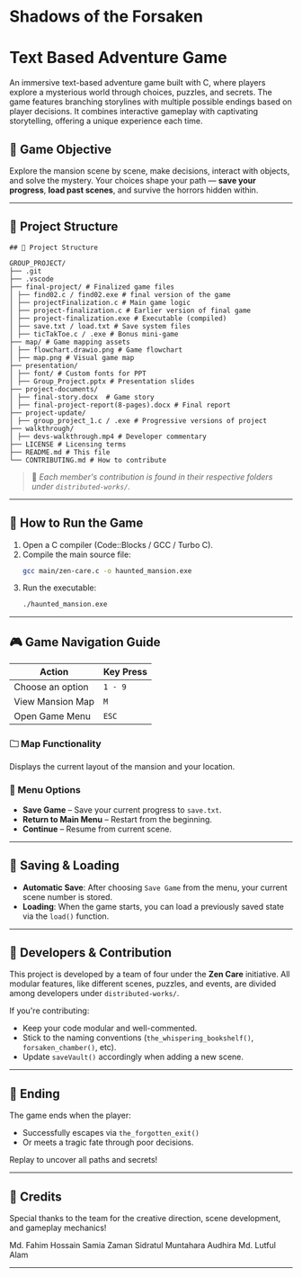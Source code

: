 # Shadows of the Forsaken
# Text Based Adventure Game
An immersive text-based adventure game built with C, where players explore a mysterious world through choices, puzzles, and secrets. The game features branching storylines with multiple possible endings based on player decisions. It combines interactive gameplay with captivating storytelling, offering a unique experience each time.



## 🧠 Game Objective

Explore the mansion scene by scene, make decisions, interact with objects, and solve the mystery. Your choices shape your path — **save your progress**, **load past scenes**, and survive the horrors hidden within.

---

## 📂 Project Structure

```
## 📁 Project Structure

GROUP_PROJECT/ 
├── .git
├── .vscode
├── final-project/ # Finalized game files 
│ ├── find02.c / find02.exe # final version of the game
│ ├── projectFinalization.c # Main game logic 
│ ├── project-finalization.c # Earlier version of final game 
│ ├── project-finalization.exe # Executable (compiled) 
│ ├── save.txt / load.txt # Save system files 
│ ├── ticTakToe.c / .exe # Bonus mini-game 
├── map/ # Game mapping assets 
│ ├── flowchart.drawio.png # Game flowchart 
│ ├── map.png # Visual game map
├── presentation/ 
│ ├── font/ # Custom fonts for PPT 
│ ├── Group_Project.pptx # Presentation slides 
├── project-documents/ 
│ ├── final-story.docx  # Game story
│ ├── final-project-report(8-pages).docx # Final report
├── project-update/ 
│ ├── group_project_1.c / .exe # Progressive versions of project 
├── walkthrough/ 
│ ├── devs-walkthrough.mp4 # Developer commentary 
├── LICENSE # Licensing terms 
├── README.md # This file 
└── CONTRIBUTING.md # How to contribute
```

> 🔧 _Each member's contribution is found in their respective folders under `distributed-works/`._

---

## 👥 How to Run the Game

1. Open a C compiler (Code::Blocks / GCC / Turbo C).
2. Compile the main source file:
   ```bash
   gcc main/zen-care.c -o haunted_mansion.exe
   ```
3. Run the executable:
   ```bash
   ./haunted_mansion.exe
   ```

---

## 🎮 Game Navigation Guide

| Action                  | Key Press |
|------------------------|-----------|
| Choose an option       | `1 - 9`   |
| View Mansion Map       | `M`       |
| Open Game Menu         | `ESC`     |

### 🗀️ Map Functionality
Displays the current layout of the mansion and your location.

### 📂 Menu Options
- **Save Game** – Save your current progress to `save.txt`.
- **Return to Main Menu** – Restart from the beginning.
- **Continue** – Resume from current scene.

---

## 💾 Saving & Loading

- **Automatic Save**: After choosing `Save Game` from the menu, your current scene number is stored.
- **Loading**: When the game starts, you can load a previously saved state via the `load()` function.

---

## 🔧 Developers & Contribution

This project is developed by a team of four under the **Zen Care** initiative. All modular features, like different scenes, puzzles, and events, are divided among developers under `distributed-works/`.

If you're contributing:
- Keep your code modular and well-commented.
- Stick to the naming conventions (`the_whispering_bookshelf()`, `forsaken_chamber()`, etc).
- Update `saveVault()` accordingly when adding a new scene.

---

## 🏁 Ending

The game ends when the player:
- Successfully escapes via `the_forgotten_exit()`
- Or meets a tragic fate through poor decisions.

Replay to uncover all paths and secrets!

---

## 📜 Credits

Special thanks to the team for the creative direction, scene development, and gameplay mechanics!

Md. Fahim Hossain
Samia Zaman
Sidratul Muntahara Audhira
Md. Lutful Alam

---






























